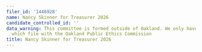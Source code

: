 ```yaml
---
filer_id: '1446928'
name: Nancy Skinner for Treasurer 2026
candidate_controlled_id: ''
data_warning: This committee is formed outside of Oakland. We only have data on committees
  which file with the Oakland Public Ethics Commission
title: Nancy Skinner for Treasurer 2026
---
```

